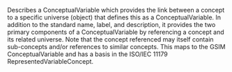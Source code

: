 Describes a ConceptualVariable which provides the link between a concept to a specific universe (object) that defines this as a ConceptualVariable. In addition to the standard name, label, and description, it provides the two primary components of a ConceptualVariable by referencing a concept and its related universe. Note that the concept referenced may itself contain sub-concepts and/or references to similar concepts. This maps to the GSIM ConceptualVariable and has a basis in the ISO/IEC 11179 RepresentedVariableConcept.